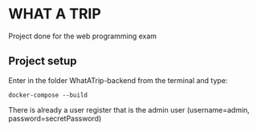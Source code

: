 # WHAT A TRIP
Project done for the web programming exam

## Project setup
Enter in the folder WhatATrip-backend from the terminal and type:
```
docker-compose --build
```

There is already a user register that is the admin user (username=admin, password=secretPassword)